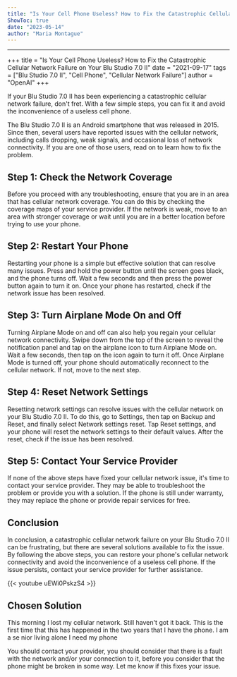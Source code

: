 ```yaml
---
title: "Is Your Cell Phone Useless? How to Fix the Catastrophic Cellular Network Failure on Your Blu Studio 7.0 II"
ShowToc: true 
date: "2023-05-14"
author: "Maria Montague"
---
```

*****
+++
title = "Is Your Cell Phone Useless? How to Fix the Catastrophic Cellular Network Failure on Your Blu Studio 7.0 II"
date = "2021-09-17"
tags = ["Blu Studio 7.0 II", "Cell Phone", "Cellular Network Failure"]
author = "OpenAI"
+++

If your Blu Studio 7.0 II has been experiencing a catastrophic cellular network failure, don't fret. With a few simple steps, you can fix it and avoid the inconvenience of a useless cell phone.

The Blu Studio 7.0 II is an Android smartphone that was released in 2015. Since then, several users have reported issues with the cellular network, including calls dropping, weak signals, and occasional loss of network connectivity. If you are one of those users, read on to learn how to fix the problem.

## Step 1: Check the Network Coverage

Before you proceed with any troubleshooting, ensure that you are in an area that has cellular network coverage. You can do this by checking the coverage maps of your service provider. If the network is weak, move to an area with stronger coverage or wait until you are in a better location before trying to use your phone.

## Step 2: Restart Your Phone

Restarting your phone is a simple but effective solution that can resolve many issues. Press and hold the power button until the screen goes black, and the phone turns off. Wait a few seconds and then press the power button again to turn it on. Once your phone has restarted, check if the network issue has been resolved.

## Step 3: Turn Airplane Mode On and Off

Turning Airplane Mode on and off can also help you regain your cellular network connectivity. Swipe down from the top of the screen to reveal the notification panel and tap on the airplane icon to turn Airplane Mode on. Wait a few seconds, then tap on the icon again to turn it off. Once Airplane Mode is turned off, your phone should automatically reconnect to the cellular network. If not, move to the next step.

## Step 4: Reset Network Settings

Resetting network settings can resolve issues with the cellular network on your Blu Studio 7.0 II. To do this, go to Settings, then tap on Backup and Reset, and finally select Network settings reset. Tap Reset settings, and your phone will reset the network settings to their default values. After the reset, check if the issue has been resolved.

## Step 5: Contact Your Service Provider

If none of the above steps have fixed your cellular network issue, it's time to contact your service provider. They may be able to troubleshoot the problem or provide you with a solution. If the phone is still under warranty, they may replace the phone or provide repair services for free.

## Conclusion

In conclusion, a catastrophic cellular network failure on your Blu Studio 7.0 II can be frustrating, but there are several solutions available to fix the issue. By following the above steps, you can restore your phone's cellular network connectivity and avoid the inconvenience of a useless cell phone. If the issue persists, contact your service provider for further assistance.

{{< youtube uEWi0PskzS4 >}} 



## Chosen Solution
 This morning I lost my cellular network.  Still haven't got it back.  This is the first time that this has happened in the two years that I have the phone.  I am a se nior living alone I need my phone

 You should contact your provider, you should consider that there is a fault with the network and/or your connection to it, before you consider that the phone might be broken in some way.
Let me know if this fixes your issue.




